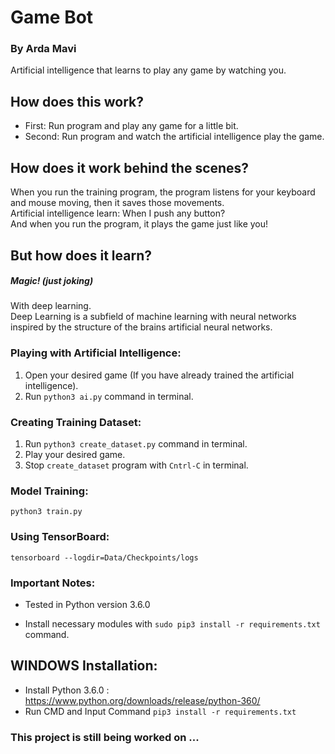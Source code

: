 # Game Bot
### By Arda Mavi

Artificial intelligence that learns to play any game by watching you.

## How does this work?
- First: Run program and play any game for a little bit.
- Second: Run program and watch the artificial intelligence play the game.

## How does it work behind the scenes?
When you run the training program, the program listens for your keyboard and mouse moving, then it saves those movements.<br>
Artificial intelligence learn: When I push any button?<br/>
And when you run the program, it plays the game just like you!

## But how does it learn?
##### Magic! (just joking)
With deep learning.<br/>
Deep Learning is a subfield of machine learning with neural networks inspired by the structure of the brains artificial neural networks.

### Playing with Artificial Intelligence:
1. Open your desired game (If you have already trained the artificial intelligence).
2. Run `python3 ai.py` command in terminal.

### Creating Training Dataset:
1. Run `python3 create_dataset.py` command in terminal.
2. Play your desired game.
3. Stop `create_dataset` program with `Cntrl-C` in terminal.

### Model Training:
`python3 train.py`

### Using TensorBoard:
`tensorboard --logdir=Data/Checkpoints/logs`

### Important Notes:
- Tested in Python version 3.6.0

- Install necessary modules with `sudo pip3 install -r requirements.txt` command.

## WINDOWS Installation:
- Install Python 3.6.0 : https://www.python.org/downloads/release/python-360/
- Run CMD and Input Command `pip3 install -r requirements.txt`

### This project is still being worked on ...
